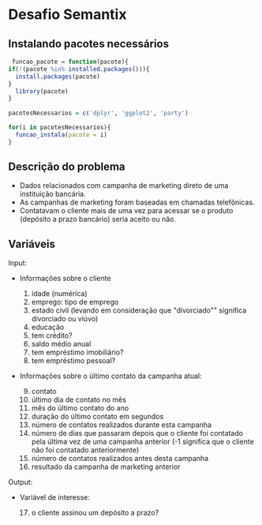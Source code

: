# Desafio Semantix 

## Instalando pacotes necessários 

```R
 funcao_pacote = function(pacote){
if(!(pacote %in% installed.packages())){ 
  install.packages(pacote)
}
  library(pacote)
}
  
pacotesNecessarios = c('dplyr', 'ggplot2', 'party')

for(i in pacotesNecessarios){
  funcao_instala(pacote = i)
} 
```


## Descrição do problema

+ Dados relacionados com campanha de marketing direto de uma instituição bancária. 
+ As campanhas de marketing foram baseadas em chamadas telefônicas.
+ Contatavam o cliente mais de uma vez para acessar se o produto (depósito a prazo bancário) seria aceito ou não.

## Variáveis

Input: 
  
  + Informações sobre o cliente
   
    1. idade (numérica)
    2. emprego: tipo de emprego
    3. estado civil (levando em consideração que "divorciado"" significa divorciado ou viúvo)
    4. educação
    5. tem crédito?
    6. saldo médio anual 
    7. tem empréstimo imobiliário? 
    8. tem empréstimo pessoal?
  
  + Informações sobre o último contato da campanha atual: 
   
    9. contato
    10. último dia de contato no mês
    11. mês do último contato do ano 
    12. duração do último contato em segundos
    13. número de contatos realizados durante esta campanha
    14. número de dias que passaram depois que o cliente foi contatado pela última vez de uma campanha anterior (-1 significa que o cliente não foi contatado anteriormente)
    15. número de contatos realizados antes desta campanha
    16. resultado da campanha de marketing anterior
    
Output: 
  
  + Variável de interesse: 
  
    17. o cliente assinou um depósito a prazo?
  

